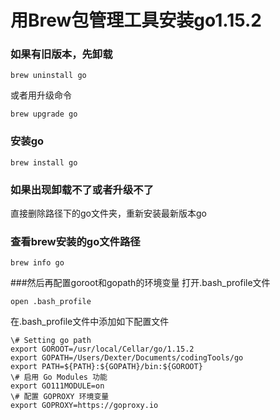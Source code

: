 # 用Brew包管理工具安装go1.15.2

### 如果有旧版本，先卸载
```
brew uninstall go
```
或者用升级命令
```
brew upgrade go
```
### 安装go
```
brew install go
```
### 如果出现卸载不了或者升级不了
直接删除路径下的go文件夹，重新安装最新版本go
### 查看brew安装的go文件路径
```
brew info go
```
###然后再配置goroot和gopath的环境变量
打开.bash_profile文件
```
open .bash_profile
```
在.bash_profile文件中添加如下配置文件
```
\# Setting go path
export GOROOT=/usr/local/Cellar/go/1.15.2
export GOPATH=/Users/Dexter/Documents/codingTools/go
export PATH=${PATH}:${GOPATH}/bin:${GOROOT}
\# 启用 Go Modules 功能
export GO111MODULE=on
\# 配置 GOPROXY 环境变量
export GOPROXY=https://goproxy.io
```